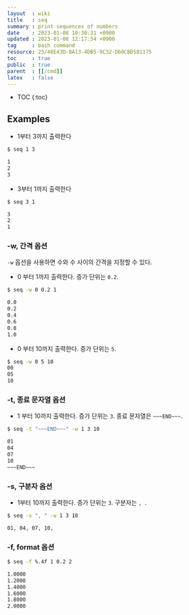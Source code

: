 ```yaml
---
layout  : wiki
title   : seq
summary : print sequences of numbers
date    : 2023-01-08 10:30:31 +0900
updated : 2023-01-08 12:17:54 +0900
tag     : bash command
resource: 25/48E43D-8A13-4DB5-9C32-D60CBD581175
toc     : true
public  : true
parent  : [[/cmd]]
latex   : false
---
```

* TOC
{:toc}

## Examples

- 1부터 3까지 출력한다

```sh
$ seq 1 3

1
2
3
```

- 3부터 1까지 출력한다

```sh
$ seq 3 1

3
2
1
```

### -w, 간격 옵션

`-w` 옵션을 사용하면 수와 수 사이의 간격을 지정할 수 있다.

- 0 부터 1까지 출력한다. 증가 단위는 `0.2`.

```sh
$ seq -w 0 0.2 1

0.0
0.2
0.4
0.6
0.8
1.0
```

- 0 부터 10까지 출력한다. 증가 단위는 `5`.

```sh
$ seq -w 0 5 10
00
05
10
```

### -t, 종료 문자열 옵션

- 1 부터 10까지 출력한다. 증가 단위는 `3`. 종료 문자열은 `~~~END~~~`.

```sh
$ seq -t "~~~END~~~" -w 1 3 10

01
04
07
10
~~~END~~~
```

### -s, 구분자 옵션

- 1부터 10까지 출력한다. 증가 단위는 `3`. 구분자는 `, `.

```sh
$ seq -s ", " -w 1 3 10

01, 04, 07, 10,
```

### -f, format 옵션

```sh
$ seq -f %.4f 1 0.2 2

1.0000
1.2000
1.4000
1.6000
1.8000
2.0000
```

